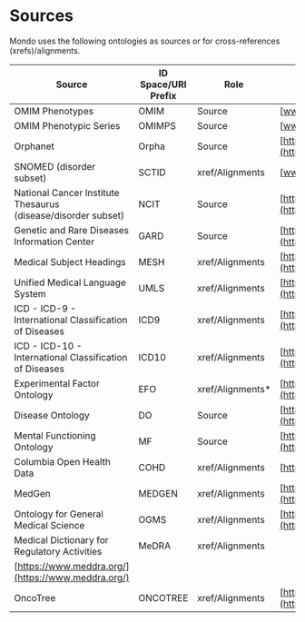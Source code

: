 # Sources

Mondo uses the following ontologies as sources or for cross-references (xrefs)/alignments.

Source | ID Space/URI Prefix | Role | Raw data or website
--- | --- | --- | ---
OMIM Phenotypes | OMIM | Source | [www.omim.org](https://www.omim.org/) 
OMIM Phenotypic Series | OMIMPS | Source | [www.omim.org](https://www.omim.org/)
Orphanet | Orpha | Source | [http://www.orpha.net/ontology/orphanet.owl](http://www.orpha.net/ontology/orphanet.owl)
SNOMED (disorder subset) | SCTID | xref/Alignments | [www.snomed.org](http://www.snomed.org/)
National Cancer Institute Thesaurus (disease/disorder subset) | NCIT |Source | [http://purl.obolibrary.org/obo/ncit.owl](http://purl.obolibrary.org/obo/ncit.owl)
Genetic and Rare Diseases Information Center | GARD | Source |[https://rarediseases.info.nih.gov/](https://rarediseases.info.nih.gov/)
Medical Subject Headings | MESH | xref/Alignments | [https://id.nlm.nih.gov/mesh/](https://id.nlm.nih.gov/mesh/)
Unified Medical Language System | UMLS | xref/Alignments | [https://www.nlm.nih.gov/research/umls/index.html](https://www.nlm.nih.gov/research/umls/index.html)
ICD - ICD-9 - International Classification of Diseases | ICD9 | xref/Alignments | [https://www.cdc.gov/nchs/icd/icd9.htm](https://www.cdc.gov/nchs/icd/icd9.htm)
ICD - ICD-10 - International Classification of Diseases | ICD10 | xref/Alignments | [https://www.cdc.gov/nchs/icd/icd10cm.htm](https://www.cdc.gov/nchs/icd/icd10cm.htm)
Experimental Factor Ontology | EFO | xref/Alignments* | [https://www.ebi.ac.uk/efo/](https://www.ebi.ac.uk/efo/)
Disease Ontology | DO | Source | [http://purl.obolibrary.org/obo/doid.owl](http://purl.obolibrary.org/obo/doid.owl)
Mental Functioning Ontology | MF | Source | [http://purl.obolibrary.org/obo/mf.owl](http://purl.obolibrary.org/obo/mf.owl)
Columbia Open Health Data | COHD | xref/Alignments | [http://cohd.io/](http://cohd.io/)
MedGen | MEDGEN |xref/Alignments | [https://www.ncbi.nlm.nih.gov/medgen/](https://www.ncbi.nlm.nih.gov/medgen/)
Ontology for General Medical Science | OGMS | xref/Alignments | [https://github.com/OGMS/ogms](https://github.com/OGMS/ogms)
Medical Dictionary for Regulatory Activities | MeDRA | xref/Alignments 
| [https://www.meddra.org/](https://www.meddra.org/)
OncoTree | ONCOTREE | xref/Alignments | [http://oncotree.mskcc.org/#/home](http://oncotree.mskcc.org/#/home)












 
